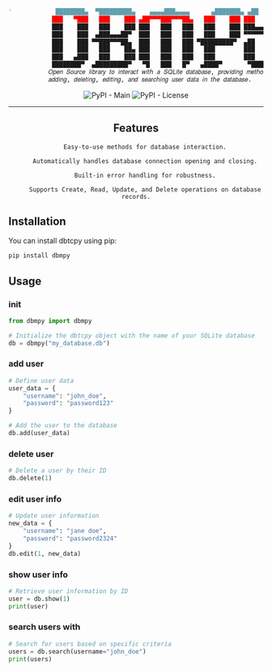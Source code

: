 ```py
'            ████████▄  ▀█████████▄    ▄▄▄▄███▄▄▄▄      ▄███████▄ ▄██   ▄  
            ███   ▀███   ███    ███ ▄██▀▀▀███▀▀▀██▄   ███    ███ ███   ██▄
            ███    ███   ███    ███ ███   ███   ███   ███    ███ ███▄▄▄███
            ███    ███  ▄███▄▄▄██▀  ███   ███   ███   ███    ███ ▀▀▀▀▀▀███
            ███    ███ ▀▀███▀▀▀██▄  ███   ███   ███ ▀█████████▀  ▄██   ███
            ███    ███   ███    ██▄ ███   ███   ███   ███        ███   ███
            ███   ▄███   ███    ███ ███   ███   ███   ███        ███   ███
            ████████▀  ▄█████████▀   ▀█   ███   █▀   ▄████▀       ▀█████▀             
           𝑂𝑝𝑒𝑛 𝑆𝑜𝑢𝑟𝑐𝑒 𝑙𝑖𝑏𝑟𝑎𝑟𝑦 𝑡𝑜 𝑖𝑛𝑡𝑒𝑟𝑎𝑐𝑡 𝑤𝑖𝑡𝘩 𝑎 𝑆𝑄𝐿𝑖𝑡𝑒 𝑑𝑎𝑡𝑎𝑏𝑎𝑠𝑒, 𝑝𝑟𝑜𝑣𝑖𝑑𝑖𝑛𝑔 𝑚𝑒𝑡𝘩𝑜𝑑𝑠 𝑓𝑜𝑟           
           𝑎𝑑𝑑𝑖𝑛𝑔, 𝑑𝑒𝑙𝑒𝑡𝑖𝑛𝑔, 𝑒𝑑𝑖𝑡𝑖𝑛𝑔, 𝑎𝑛𝑑 𝑠𝑒𝑎𝑟𝑐𝘩𝑖𝑛𝑔 𝑢𝑠𝑒𝑟 𝑑𝑎𝑡𝑎 𝑖𝑛 𝑡𝘩𝑒 𝑑𝑎𝑡𝑎𝑏𝑎𝑠𝑒.           '
```

<div align="center">

 ![PyPI - Main](https://img.shields.io/pypi/v/dbmpy)
 ![PyPI - License](https://img.shields.io/pypi/l/dbmpy)


 
 ---
 
 
 ## Features
 
         Easy-to-use methods for database interaction.

         Automatically handles database connection opening and closing.

         Built-in error handling for robustness.

         Supports Create, Read, Update, and Delete operations on database records.
 
</div>
 
 ## Installation
 
 You can install dbtcpy using pip:
 
 ```bash
 pip install dbmpy
 ```
 
 ## Usage
 
 ### init
 
 ```python
 from dbmpy import dbmpy
 
 # Initialize the dbtcpy object with the name of your SQLite database
 db = dbmpy("my_database.db")
 ```
 
 ### add user
 
 ```python
 # Define user data
 user_data = {
     "username": "john_doe",
     "password": "password123"
 }
 
 # Add the user to the database
 db.add(user_data)
 ```
 
 ### delete user
 
 ```python
 # Delete a user by their ID
 db.delete(1)
 ```
 
 ### edit user info
 
 ```python
 # Update user information
 new_data = {
     "username": "jane doe",
     "password": "password2324"
 }
 db.edit(1, new_data)
 ```
 
 ### show user info
 
 ```python
 # Retrieve user information by ID
 user = db.show(1)
 print(user)
 ```
 
 ### search users with
 
 ```python
 # Search for users based on specific criteria
 users = db.search(username="john_doe")
 print(users)
 ```
